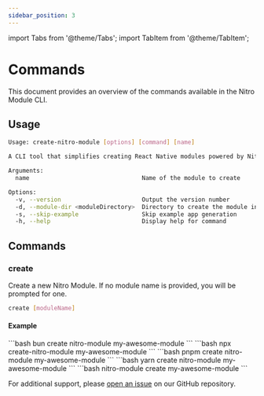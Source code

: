 ```yaml
---
sidebar_position: 3
---
```


import Tabs from '@theme/Tabs';
import TabItem from '@theme/TabItem';

# Commands

This document provides an overview of the commands available in the Nitro Module CLI.

## Usage

```bash
Usage: create-nitro-module [options] [command] [name]

A CLI tool that simplifies creating React Native modules powered by Nitro Modules.

Arguments:
  name                                Name of the module to create

Options:
  -v, --version                       Output the version number
  -d, --module-dir <moduleDirectory>  Directory to create the module in
  -s, --skip-example                  Skip example app generation
  -h, --help                          Display help for command
```

## Commands

### create

Create a new Nitro Module. If no module name is provided, you will be prompted for one.

```bash
create [moduleName]
```

#### Example

<Tabs groupId="cli">
    <TabItem value="bun" label="Bun" default>
    ```bash
    bun create nitro-module my-awesome-module
    ```
    </TabItem>
    <TabItem value="npx" label="Npx" default>
    ```bash
    npx create-nitro-module my-awesome-module
    ```
    </TabItem>
    <TabItem value="pnpm" label="Pnpm" default>
    ```bash
    pnpm create nitro-module my-awesome-module
    ```
    </TabItem>
    <TabItem value="yarn" label="Yarn" default>
    ```bash
    yarn create nitro-module my-awesome-module
    ```
    </TabItem>
    <TabItem value="global" label="Global" default>
    ```bash
    nitro-module create my-awesome-module
    ```
    </TabItem>
</Tabs>

<!-- ### generate

Generate a hybrid object into the package directory.

```bash
generate <moduleName>
```

#### Example

```bash
# Using bun
bun create nitro-module generate my-awesome-module

# Using npx
npx create-nitro-module generate my-awesome-module

# Using pnpm
pnpm create nitro-module generate my-awesome-module

# Using yarn
yarn create nitro-module generate my-awesome-module

# Using global install
nitro-module generate my-awesome-module
``` -->

For additional support, please [open an issue](https://github.com/patrickkabwe/create-nitro-module/issues) on our GitHub repository.
